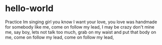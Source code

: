 # hello-world
Practice
Im singing girl you know I want your love,
you love was handmade for somebody like me,
come on follow my lead,
I may be crazy don't mine me,
say boy, lets not talk too much,
grab on my waist and put that body on me,
come on follow my lead,
come on follow my lead,
